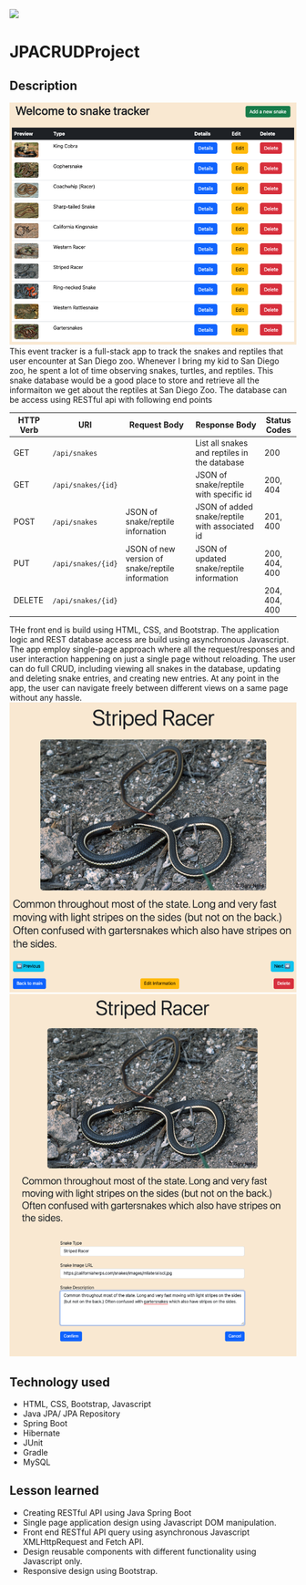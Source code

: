 ![](homeScreen.png)

# JPACRUDProject

## Description

![](HomePage.png)
This event tracker is a full-stack app to track the snakes and reptiles that user encounter at San Diego zoo. Whenever I bring my kid to San Diego zoo, he spent a lot of time observing snakes, turtles, and reptiles. This snake database would be a good place to store and retrieve all the informaiton we get about the reptiles at San Diego Zoo. The database can be access using RESTful api with following end points

| HTTP Verb | URI                | Request Body                                     | Response Body                                  | Status Codes  |
| --------- | ------------------ | ------------------------------------------------ | ---------------------------------------------- | ------------- |
| GET       | `/api/snakes`      |                                                  | List all snakes and reptiles in the database   | 200           |
| GET       | `/api/snakes/{id}` |                                                  | JSON of snake/reptile with specific id         | 200, 404      |
| POST      | `/api/snakes`      | JSON of snake/reptile infornation                | JSON of added snake/reptile with associated id | 201, 400      |
| PUT       | `/api/snakes/{id}` | JSON of new version of snake/reptile information | JSON of updated snake/reptile information      | 200, 404, 400 |
| DELETE    | `/api/snakes/{id}` |                                                  |                                                | 204, 404, 400 |

THe front end is build using HTML, CSS, and Bootstrap. The application logic and REST database access are build using asynchronous Javascript. The app employ single-page approach where all the request/responses and user interaction happening on just a single page without reloading. The user can do full CRUD, including viewing all snakes in the database, updating and deleting snake entries, and creating new entries. At any point in the app, the user can navigate freely between different views on a same page without any hassle.
![](SnakeDetail.png)
![](EditSnake.png)

## Technology used

- HTML, CSS, Bootstrap, Javascript
- Java JPA/ JPA Repository
- Spring Boot
- Hibernate
- JUnit
- Gradle
- MySQL

## Lesson learned

- Creating RESTful API using Java Spring Boot
- Single page application design using Javascript DOM manipulation.
- Front end RESTful API query using asynchronous Javascript XMLHttpRequest and Fetch API.
- Design reusable components with different functionality using Javascript only.
- Responsive design using Bootstrap.
